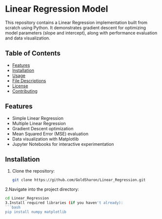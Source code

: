 # Linear Regression Model

This repository contains a Linear Regression implementation built from scratch using Python. It demonstrates gradient descent for optimizing model parameters (slope and intercept), along with performance evaluation and data visualization.

## Table of Contents

- [Features](#features)
- [Installation](#installation)
- [Usage](#usage)
- [File Descriptions](#file-descriptions)
- [License](#license)
- [Contributing](#contributing)

## Features

- Simple Linear Regression
- Multiple Linear Regression
- Gradient Descent optimization
- Mean Squared Error (MSE) evaluation
- Data visualization with Matplotlib
- Jupyter Notebooks for interactive experimentation

## Installation

1. Clone the repository:
   ```bash
   git clone https://github.com/GoldSharon/Linear_Regression.git
2.Navigate into the project directory:
  ```bash
 cd Linear_Regression
3.Install required libraries (if you haven't already):
```bash
  pip install numpy matplotlib



